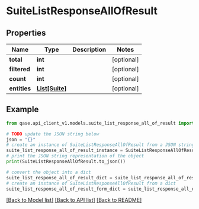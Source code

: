 # SuiteListResponseAllOfResult


## Properties

Name | Type | Description | Notes
------------ | ------------- | ------------- | -------------
**total** | **int** |  | [optional] 
**filtered** | **int** |  | [optional] 
**count** | **int** |  | [optional] 
**entities** | [**List[Suite]**](Suite.md) |  | [optional] 

## Example

```python
from qase.api_client_v1.models.suite_list_response_all_of_result import SuiteListResponseAllOfResult

# TODO update the JSON string below
json = "{}"
# create an instance of SuiteListResponseAllOfResult from a JSON string
suite_list_response_all_of_result_instance = SuiteListResponseAllOfResult.from_json(json)
# print the JSON string representation of the object
print(SuiteListResponseAllOfResult.to_json())

# convert the object into a dict
suite_list_response_all_of_result_dict = suite_list_response_all_of_result_instance.to_dict()
# create an instance of SuiteListResponseAllOfResult from a dict
suite_list_response_all_of_result_form_dict = suite_list_response_all_of_result.from_dict(suite_list_response_all_of_result_dict)
```
[[Back to Model list]](../README.md#documentation-for-models) [[Back to API list]](../README.md#documentation-for-api-endpoints) [[Back to README]](../README.md)


